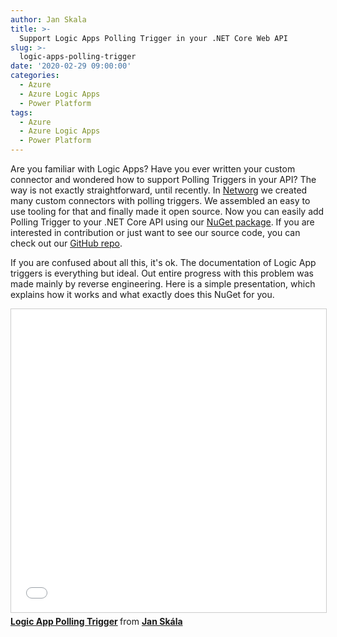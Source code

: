 ```yaml
---
author: Jan Skala
title: >-
  Support Logic Apps Polling Trigger in your .NET Core Web API
slug: >-
  logic-apps-polling-trigger
date: '2020-02-29 09:00:00'
categories:
  - Azure
  - Azure Logic Apps
  - Power Platform
tags:
  - Azure
  - Azure Logic Apps
  - Power Platform
---
```


Are you familiar with Logic Apps? Have you ever written your custom connector and wondered how to support Polling Triggers in your API? The way is not exactly straightforward, until recently. In [Networg](https://networg.com/) we created many custom connectors with polling triggers. We assembled an easy to use tooling for that and finally made it open source. Now you can easily add Polling Trigger to your .NET Core API using our [NuGet package](https://www.nuget.org/packages/FluentPollingTriggerBuilder/1.0.0). If you are interested in contribution or just want to see our source code, you can check out our [GitHub repo](https://github.com/NETWORG/Utilities.LogicApps.FluentPollingTriggerBuilder).

If you are confused about all this, it's ok. The documentation of Logic App triggers is everything but ideal. Out entire progress with this problem was made mainly by reverse engineering. Here is a simple presentation, which explains how it works and what exactly does this NuGet for you.

<iframe src="//www.slideshare.net/slideshow/embed_code/key/1JWWGctE8FlrGW" width="595" height="485" frameborder="0" marginwidth="0" marginheight="0" scrolling="no" style="border:1px solid #CCC; border-width:1px; margin-bottom:5px; max-width: 100%;" allowfullscreen> </iframe> <div style="margin-bottom:5px"> <strong> <a href="//www.slideshare.net/JanSkla1/logic-app-polling-trigger" title="Logic App Polling Trigger" target="_blank">Logic App Polling Trigger</a> </strong> from <strong><a href="https://www.slideshare.net/JanSkla1" target="_blank">Jan Skála</a></strong> </div>
